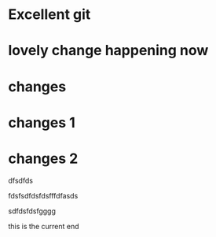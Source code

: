 # Excellent git
# lovely change happening now 

# changes
# changes 1
# changes 2



dfsdfds






fdsfsdfdsfdsfffdfasds







sdfdsfdsfgggg



this is the current end
